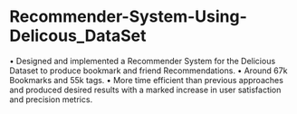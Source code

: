 # Recommender-System-Using-Delicous_DataSet
• Designed and implemented a Recommender System for the Delicious Dataset to produce bookmark and friend Recommendations.
• Around 67k Bookmarks and 55k tags.
• More time efficient than previous approaches and produced desired results with a marked increase in user satisfaction and precision metrics. 
